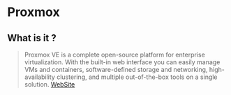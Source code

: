 # Proxmox

## What is it ?

> Proxmox VE is a complete open-source platform for enterprise virtualization.
> With the built-in web interface you can easily manage VMs and containers,
> software-defined storage and networking, high-availability clustering,
> and multiple out-of-the-box tools on a single solution.
[WebSite](https://www.proxmox.com/en/proxmox-ve)
